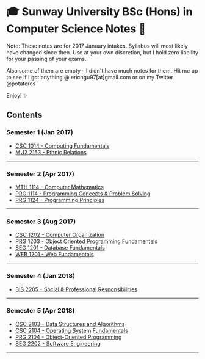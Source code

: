 # 🎓 Sunway University BSc (Hons) in Computer Science Notes 📝

Note: These notes are for 2017 January intakes. Syllabus will most likely have changed since then. Use at your own discretion, but I hold zero liability for your passing of your exams.

Also some of them are empty - I didn't have much notes for them. Hit me up to see if I got anything @ ericngu97[at]gmail.com or on my Twitter @potateros

Enjoy! ✨

## Contents

### Semester 1️ (Jan 2017)

- [CSC 1014 - Computing Fundamentals](csc1014.md)
- [MU2 2153 - Ethnic Relations](mu22153.md)

---

### Semester 2 (Apr 2017)

- [MTH 1114 - Computer Mathematics](mth1114.md)
- [PRG 1114 - Programming Concepts & Problem Solving](prg1114.md)
- [PRG 1124 - Programming Principles](prg1124.md)

---

### Semester 3️ (Aug 2017)

- [CSC 1202 - Computer Organization](csc1202.md)
- [PRG 1203 - Object Oriented Programming Fundamentals](prg1203.md)
- [SEG 1201 - Database Fundamentals](seg1201.md)
- [WEB 1201 - Web Fundamentals](web1201.md)

---

### Semester 4️ (Jan 2018)

- [BIS 2205 - Social & Professional Responsibilities](bis2205.md)

---

### Semester 5️ (Apr 2018)

- [CSC 2103 - Data Structures and Algorithms](csc2103.md)
- [CSC 2104 - Operating System Fundamentals](csc2104.md)
- [PRG 2104 - Object-Oriented Programming](prg2104.md)
- [SEG 2202 - Software Engineering](seg2202.md)

---

